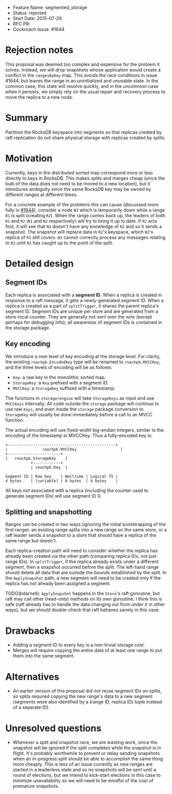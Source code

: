- Feature Name: segmented_storage
- Status: rejected
- Start Date: 2015-07-29
- RFC PR:
- Cockroach Issue: #1644

# Rejection notes

This proposal was deemed too complex and expensive for the problem it
solves. Instead, we will drop snapshots whose application would create
a conflict in the `rangesByKey` map. This avoids the race conditions
in issue #1644, but leaves the range in an uninitialized and unusable
state. In the common case, this state will resolve quickly, and in the
uncommon case when it persists, we simply rely on the usual repair and
recovery process to move the replica to a new node.

# Summary

Partition the RocksDB keyspace into segments so that replicas created
by raft replication do not share physical storage with replicas
created by splits.

# Motivation

Currently, keys in the distributed sorted map correspond more or less
directly to keys in RocksDB. This makes splits and merges cheap
(since the bulk of the data does not need to be moved to a new
location), but it introduces ambiguity since the same RocksDB key
may be owned by different ranges at different times.

For a concrete example of the problems this can cause (discussed more
fully in
[#1644](https://github.com/cockroachdb/cockroach/issues/1644)),
consider a node `N3` which is temporarily down while a range `R1` is
split (creating `R2`). When the range comes back up, the leaders of
both `R1` and `R2` (`N1` and `N2` respectively) will try to bring it
up to date. If `R2` acts first, it will see that `N3` doesn't have any
knowledge of `R2` and so it sends a snapshot. The snapshot will replace
data in `R2`'s keyspace, which `N3`'s replica of `R1` still covers.
`N3` cannot correctly process any messages relating to `R2` until `R1`
has caught up to the point of the split.

# Detailed design

## Segment IDs

Each replica is associated with a **segment ID**. When a replica is
created in response to a raft message, it gets a newly-generated
segment ID. When a replica is created as a part of `splitTrigger`, it
shares the parent replica's segment ID. Segment IDs are unique per
store and are generated from a store-local counter. They are generally
not sent over the wire (except perhaps for debugging info); all
awareness of segment IDs is contained in the storage package.

## Key encoding

We introduce a new level of key encoding at the storage level.
For clarity, the existing `roachpb.EncodedKey` type will be renamed to
`roachpb.MVCCKey`, and the three levels of encoding will be as follows:

* `Key`: a raw key in the monolithic sorted map.
* `StorageKey`: a `Key` prefixed with a segment ID.
* `MVCCKey`: a `StorageKey` suffixed with a timestamp.

The functions in `storage/engine` will take `StorageKeys` as input and
use `MVCCKeys` internally. All code outside the `storage` package will
continue to use raw `Keys`, and even inside the `storage` package
conversion to `StorageKey` will usually be done immediately before a
call to an MVCC function.

The actual encoding will use fixed-width big-endian integers, similar
to the encoding of the timestamp in MVCCKey. Thus a fully-encoded key
is:

```
+-----------------------------------------------+
|               roachpb.MVCCKey                   |
+-----------------------+
|   roachpb.StorageKey    |
           +------------+
           | roachpb.Key  |

Segment ID | Raw key    | Walltime | Logical TS |
4 bytes    | (variable) | 8 bytes  | 4 bytes    |
```

All keys not associated with a replica (including the counter used to
generate segment IDs) will use segment ID 0.

## Splitting and snapshotting

Ranges can be created in two ways (ignoring the initial bootstrapping
of the first range): an existing range splits into a new range on the
same store, or a raft leader sends a snapshot to a store that should
have a replica of the same range but doesn't.

Each replica-creation path will need to consider whether the replica
has already been created via the other path (comparing replica IDs,
not just range IDs). In `splitTrigger`, if the replica already exists
under a different segment, then a snapshot occurred before the split.
The left-hand range should delete all data that are outside the bounds
established by the split. In the `ApplySnapshot` path, a new segment
will need to be created only if the replica has not already been
assigned a segment.

TODO(bdarnell): `ApplySnapshot` happens in the `Store`'s raft
goroutine, but raft may call other (read-only) methods on its own
goroutine. I think this is safe (raft already has to handle the data
changing out from under it in other ways), but we should double-check
that raft behaves sanely in this case.

# Drawbacks

* Adding a segment ID to every key is a non-trivial storage cost.
* Merges will require copying the entire data of at least one range to
  put them into the same segment.

# Alternatives

* An earlier version of this proposal did not reuse segment IDs on
  splits, so splits required copying the new range's data to a new
  segment (segments were also identified by a (range ID, replica ID)
  tuple instead of a separate ID).

# Unresolved questions

* Whenever a split and snapshot race, we are wasting work, since the
  snapshot will be ignored if the split completes while the snapshot
  is in flight. It's probably worthwhile to prevent or delay sending
  snapshots when an in-progress split should be able to accomplish the
  same thing more cheaply. This is less of an issue currently as new
  ranges are started in a leaderless state and so no snapshots will be
  sent until a round of elections, but we intend to kick-start
  elections in this case to minimize unavailability so we will need to
  be mindful of the cost of premature snapshots.
